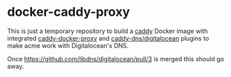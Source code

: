 # docker-caddy-proxy

This is just a temporary repository to build a [caddy](https://github.com/caddyserver/caddy) 
Docker image with integrated [caddy-docker-proxy](https://github.com/lucaslorentz/caddy-docker-proxy) and
[caddy-dns/digitalocean](https://github.com/caddy-dns/digitalocean) plugins
to make acme work with Digitalocean's DNS.

Once https://github.com/libdns/digitalocean/pull/3 is merged this should go away.
